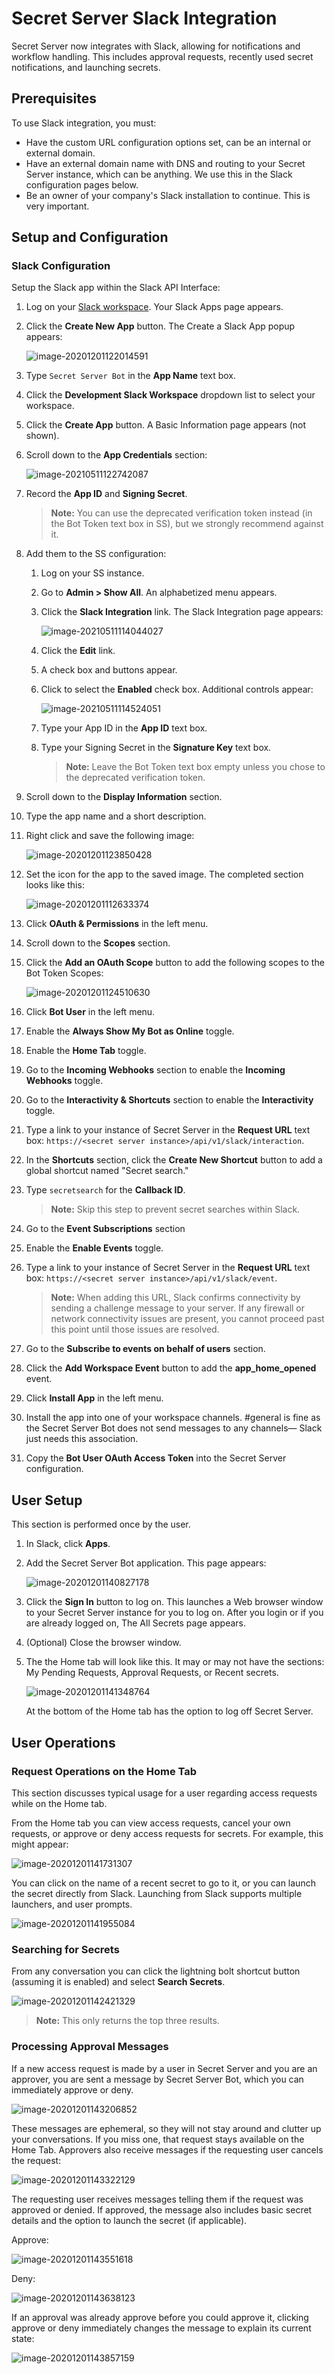 [title]: # (Secret Server Slack Integration)
[tags]: # (Slack,Integration)
[priority]: # (1)

# Secret Server Slack Integration

Secret Server now integrates with Slack, allowing for notifications and workflow handling. This includes approval requests, recently used secret notifications, and launching secrets.

## Prerequisites

To use Slack integration, you must:

- Have the custom URL configuration options set, can be an internal or external domain.
- Have an external domain name with DNS and routing to your Secret Server instance, which can be anything. We use this in the Slack configuration pages below.
- Be an owner of your company's Slack installation to continue. This is very important.

## Setup and Configuration

### Slack Configuration

Setup the Slack app within the Slack API Interface:

1. Log on your [Slack workspace](https://api.slack.com/app). Your Slack Apps page appears.

2. Click the **Create New App** button. The Create a Slack App popup appears:

   ![image-20201201122014591](images/image-20201201122014591.png)

2. Type `Secret Server Bot` in the **App Name** text box.

2. Click the **Development Slack Workspace** dropdown list to select your workspace.

2. Click the **Create App** button. A Basic Information page appears (not shown).

6. Scroll down to the **App Credentials** section:

   ![image-20210511122742087](images/image-20210511122742087.png)

7. Record the **App ID** and **Signing Secret**.

   > **Note:** You can use the deprecated verification token instead (in the Bot Token text box in SS), but we strongly recommend against it.

8. Add them to the SS configuration:

   1. Log on your SS instance.

   1. Go to **Admin \> Show All**. An alphabetized menu appears.

   1. Click the **Slack Integration** link. The Slack Integration page appears:

      ![image-20210511114044027](images/image-20210511114044027.png)

   1. Click the **Edit** link.

   1. A check box and buttons appear.

   1. Click to select the **Enabled** check box. Additional controls appear:

      ![image-20210511114524051](images/image-20210511114524051.png)

   1. Type your App ID in the **App ID** text box.

   1. Type your Signing Secret in the **Signature Key** text box.

      > **Note:** Leave the Bot Token text box empty unless you chose to the deprecated verification token.

9. Scroll down to the **Display Information** section.

10. Type the app name and a short description.

11. Right click and save the following image:

    ![image-20201201123850428](images/image-20201201123850428.png)

12. Set the icon for the app to the saved image. The completed section looks like this:

    ![image-20201201112633374](images/image-20201201112633374.png)

13. Click **OAuth & Permissions** in the left menu.

14. Scroll down to the **Scopes** section.

15. Click the **Add an OAuth Scope** button to add the following scopes to the Bot Token Scopes:

    ![image-20201201124510630](images/image-20201201124510630.png)

16. Click **Bot User** in the left menu.

17. Enable the **Always Show My Bot as Online** toggle.

18. Enable the **Home Tab** toggle.

19. Go to the **Incoming Webhooks** section to enable the **Incoming Webhooks** toggle.

20. Go to the **Interactivity & Shortcuts** section to enable the **Interactivity** toggle.

21. Type a link to your instance of Secret Server in the **Request URL** text box: `https://<secret server instance>/api/v1/slack/interaction`.

22. In the **Shortcuts** section, click the **Create New Shortcut** button to add a global shortcut named "Secret search."

23. Type `secretsearch` for the **Callback ID**.

    > **Note:** Skip this step to prevent secret searches within Slack.

24. Go to the **Event Subscriptions** section

25. Enable the **Enable Events** toggle.

26. Type a link to your instance of Secret Server in the **Request URL** text box: `https://<secret server instance>/api/v1/slack/event`.

    > **Note:** When adding this URL, Slack confirms connectivity by sending a challenge message to your server. If any firewall or network connectivity issues are present, you cannot proceed past this point until those issues are resolved.

27. Go to the **Subscribe to events on behalf of users** section.

28. Click the **Add Workspace Event** button to add the **app_home_opened** event.

29. Click **Install App** in the left menu.

30. Install the app into one of your workspace channels. #general is fine as the Secret Server Bot does not send messages to any channels— Slack just needs this association.

31. Copy the **Bot User OAuth Access Token** into the Secret Server configuration.

## User Setup

This section is performed once by the user.

1. In Slack, click **Apps**.

1. Add the Secret Server Bot application. This page appears:

   ![image-20201201140827178](images/image-20201201140827178.png)

1. Click the **Sign In** button to log on. This launches a Web browser window to your Secret Server instance for you to log on. After you login or if you are already logged on, The All Secrets page appears.

1. (Optional) Close the browser window.

1. The the Home tab will look like this. It may or may not have the sections: My Pending Requests, Approval Requests, or Recent secrets.

   ![image-20201201141348764](images/image-20201201141348764.png)

   At the bottom of the Home tab has the option to log off Secret Server.

## User Operations

### Request Operations on the Home Tab

This section discusses typical usage for a user regarding access requests while on the Home tab.

From the Home tab you can view access requests, cancel your own requests, or approve or deny access requests for secrets. For example, this might appear:

![image-20201201141731307](images/image-20201201141731307.png)

You can click on the name of a recent secret to go to it, or you can launch the secret directly from Slack. Launching from Slack supports multiple launchers, and user prompts.

![image-20201201141955084](images/image-20201201141955084.png)

### Searching for Secrets

From any conversation you can click the lightning bolt shortcut button (assuming it is enabled) and select **Search Secrets**.

![image-20201201142421329](images/image-20201201142421329.png)

> **Note:** This only returns the top three results.

### Processing Approval Messages

If a new access request is made by a user in Secret Server and you are an approver, you are sent a message by Secret Server Bot, which you can immediately approve or deny.

![image-20201201143206852](images/image-20201201143206852.png)

These messages are ephemeral, so they will not stay around and clutter up your conversations. If you miss one, that request stays available on the Home Tab.
Approvers also receive messages if the requesting user cancels the request:

![image-20201201143322129](images/image-20201201143322129.png)

The requesting user receives messages telling them if the request was approved or denied. If approved, the message also includes basic secret details and the option to launch the secret (if applicable).

Approve:

![image-20201201143551618](images/image-20201201143551618.png)

Deny:

![image-20201201143638123](images/image-20201201143638123.png)

If an approval was already approve before you could approve it, clicking approve or deny immediately changes the message to explain its current state:

![image-20201201143857159](images/image-20201201143857159.png)